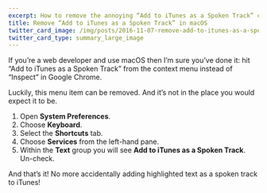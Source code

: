```yaml
---
excerpt: How to remove the annoying “Add to iTunes as a Spoken Track” context menu item in macOS.
title: Remove “Add to iTunes as a Spoken Track” in macOS
twitter_card_image: /img/posts/2016-11-07-remove-add-to-itunes-as-a-spoken-track-on-macos/keyboard-preferences.png
twitter_card_type: summary_large_image
---
```

If you’re a web developer and use macOS then I’m sure you’ve done it: hit “Add to iTunes as a Spoken Track” from the context menu instead of “Inspect” in Google Chrome.

Luckily, this menu item can be removed.
And it’s not in the place you would expect it to be.

1. Open **System Preferences**.
2. Choose **Keyboard**.
3. Select the **Shortcuts** tab.
4. Choose **Services** from the left-hand pane.
5. Within the **Text** group you will see **Add to iTunes as a Spoken Track**. Un-check.

<figure>
  <amp-img
    src="/img/posts/2016-11-07-remove-add-to-itunes-as-a-spoken-track-on-macos/keyboard-preferences.png"
    alt="Keyboard preferences screenshot"
    width="1560"
    height="1386"
    layout="responsive"
  />
</figure>

And that’s it!
No more accidentally adding highlighted text as a spoken track to iTunes!
